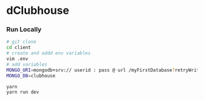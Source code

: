 # dClubhouse

### Run Locally

```bash
# git clone
cd client
# create and addd env variables
vim .env
# add variables
MONGO_URI=mongodb+srv:// userid : pass @ url /myFirstDatabase?retryWrites=true&w=majority
MONGO_DB=clubhouse
```

```bash
yarn
yarn run dev
```
